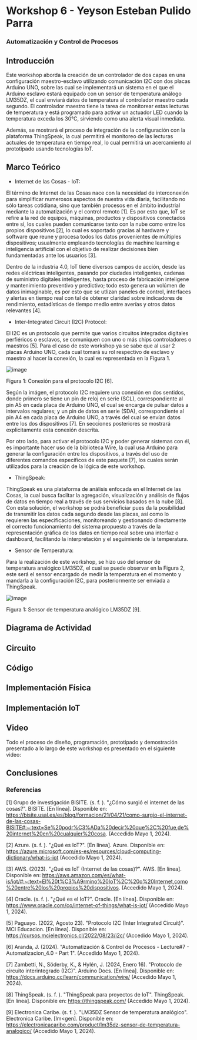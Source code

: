 # Workshop 6 - Yeyson Esteban Pulido Parra
### Automatización y Control de Procesos

## Introducción 

Este workshop aborda la creación de un controlador de dos capas en una configuración maestro-esclavo utilizando comunicación I2C con dos placas Arduino UNO, sobre las cual se implementará un sistema en el que el Arduino esclavo estará equipado con un sensor de temperatura análogo LM35DZ, el cual enviará datos de temperatura al controlador maestro cada segundo. El controlador maestro tiene la tarea de monitorear estas lecturas de temperatura y está programado para activar un actuador LED cuando la temperatura exceda los 30°C, sirviendo como una alerta visual inmediata.

Además, se mostrará el proceso de integración de la configuración con la plataforma ThingSpeak, la cual permitirá el monitoreo de las lecturas actuales de temperatura en tiempo real, lo cual permitirá un acercamiento al prototipado usando tecnologías IoT.

## Marco Teórico

* Internet de las Cosas - IoT:

El término de Internet de las Cosas nace con la necesidad de interconexión para simplificar numerosos aspectos de nuestra vida diaria, facilitando no sólo tareas cotidiana, sino que también procesos en el ámbito industrial mediante la automatización y el control remoto [1]. Es por esto que, IoT se refire a la red de equipos, máquinas, productos y dispositivos conectados entre sí, los cuales pueden comunicarse tanto con la nube como entre los propios dispositivos [2], lo cual es soportado gracias al hardware y software que reune y procesa todos los datos provenientes de múltiples dispositivos; usualmente empleando tecnologías de machine learning e inteligencia artificial con el objetivo de realizar decisiones bien fundamentadas ante los usuarios [3].

Dentro de la industria 4.0, IoT tiene diversos campos de acción, desde las redes eléctricas inteligentes, pasando por ciudades inteligentes, cadenas de suministro digitales inteligentes, hasta proceso de fabricación inteligene y mantenimiento preventivo y predictivo; todo esto genera un volúmen de datos inimaginable, es por esto que se utlizan paneles de control, interfaces y alertas en tiempo real con tal de obtener claridad sobre indicadores de rendimiento, estadísticas de tiempo medio entre averías y otros datos relevantes [4].

* Inter-Integrated Circuit (I2C) Protocol:

El I2C es un protocolo que permite que varios circuitos integrados digitales perfiéricos o esclavos, se comuniquen con uno o más chips controladores o maestros [5]. Para el caso de este workshop ya se sabe que al usar 2 placas Arduino UNO, cada cual tomará su rol respectivo de esclavo y maestro al hacer la conexión, la cual es representada en la Figura 1.

![image](https://github.com/yeysonpupa/Workshop_6-Pulido/assets/101272542/c7a90f25-c726-4b8f-a052-4ee5b0c0f48e)

Figura 1: Conexión para el protocolo I2C [6].

Según la imágen, el protocolo I2C requiere una conexión en dos sentidos, donde primero se tiene un pin de reloj en serie (SCL), correspondiente al pin A5 en cada placa de Arduino UNO, el cual se encarga de pulsar datos a intervalos regulares; y un pin de datos en serie (SDA), correspondiente al pin A4 en cada placa de Arduino UNO, a través del cual se envían datos entre los dos dispositivos [7]. En secciones posteriores se mostrará explicitamente esta conexión descrita.

Por otro lado, para activar el protocolo I2C y poder generar sistemas con él, es importante hacer uso de la biblioteca Wire, la cual usa Arduino para generar la configuración entre los dispositivos, a través del uso de diferentes comandos específicos de este paquete [7], los cuales serán utilizados para la creación de la lógica de este workshop.
  
* ThingSpeak:

ThingSpeak es una plataforma de análisis enfocada en el Internet de las Cosas, la cual busca faciltar la agregación, visualización y análisis de flujos de datos en tiempo real a través de sus servicios basados en la nube [8]. Con esta solución, el workshop se podrá beneficiar pues da la posibilidad de transmitir los datos cada segundo desde las placas, así como lo requieren las especificaciones, monitoreando y gestionando directamente el correcto funcionamiento del sistema propuesto a través de la representación gráfica de los datos en tiempo real sobre una interfaz o dashboard, facilitando la interpretación y el seguimiento de la temperatura.

* Sensor de Temperatura:

Para la realización de este workshop, se hizo uso del sensor de temperatura analógico LM35DZ, el cual se puede observar en la Figura 2, este será el sensor encargado de medir la temperatura en el momento y mandarla a la configuración I2C, para posteriormente ser enviada a ThingSpeak.

![image](https://github.com/yeysonpupa/Workshop_6-Pulido/assets/101272542/c545cdb4-a5ea-4e0c-919e-695c9efc0b6d)

Figura 1: Sensor de temperatura analógico LM35DZ [9].

## Diagrama de Actividad

## Circuito

## Código

## Implementación Física

## Implementación IoT

## Video

Todo el proceso de diseño, programación, prototipado y demostración presentado a lo largo de este workshop es presentado en el siguiente video:

## Conclusiones

### Referencias 

[1] Grupo de investigación BISITE. (s. f. ). "¿Cómo surgió el internet de las cosas?". BISITE. [En línea]. Disponible en: https://bisite.usal.es/es/blog/formacion/21/04/21/como-surgio-el-internet-de-las-cosas-BISITE#:~:text=Se%20podr%C3%ADa%20decir%20que%2C%20fue,de%20internet%20en%20cualquier%20cosa. (Accedido Mayo 1, 2024).

[2] Azure. (s. f. ). "¿Qué es IoT?". [En línea]. Azure. Disponible en: https://azure.microsoft.com/es-es/resources/cloud-computing-dictionary/what-is-iot (Accedido Mayo 1, 2024).

[3] AWS. (2023). "¿Qué es IoT (Internet de las cosas)?". AWS. [En línea]. Disponible en: https://aws.amazon.com/es/what-is/iot/#:~:text=El%20t%C3%A9rmino%20IoT%2C%20o%20Internet,como%20entre%20los%20propios%20dispositivos. (Accedido Mayo 1, 2024).

[4] Oracle. (s. f. ). "¿Qué es el IoT?". Oracle. [En línea]. Disponible en: https://www.oracle.com/co/internet-of-things/what-is-iot/ (Accedido Mayo 1, 2024).

[5] Paguayo. (2022, Agosto 23). "Protocolo I2C (Inter Integrated Circuit)". MCI Educacion. [En línea]. Disponible en: https://cursos.mcielectronics.cl/2022/08/23/i2c/ (Accedido Mayo 1, 2024).

[6] Aranda, J. (2024). "Automatización & Control de Procesos - Lecture#7 - Automatizacion_4.0 - Part 1". (Accedido Mayo 1, 2024). 

[7] Zambetti, N., Söderby, K., & Hylén, J. (2024, Enero 16). "Protocolo de circuito interintegrado (I2C)". Arduino Docs. [En línea]. Disponible en: https://docs.arduino.cc/learn/communication/wire/ (Accedido Mayo 1, 2024).

[8] ThingSpeak. (s. f. ). "ThingSpeak para proyectos de IoT". ThingSpeak. [En línea]. Disponible en: https://thingspeak.com/ (Accedido Mayo 1, 2024).

[9] Electronica Caribe. (s. f. ). "LM35DZ Sensor de temperatura analógico". Electronica Caribe. [Im<gen]. Disponible en: https://electronicacaribe.com/product/lm35dz-sensor-de-temperatura-analogico/ (Accedido Mayo 1, 2024).
